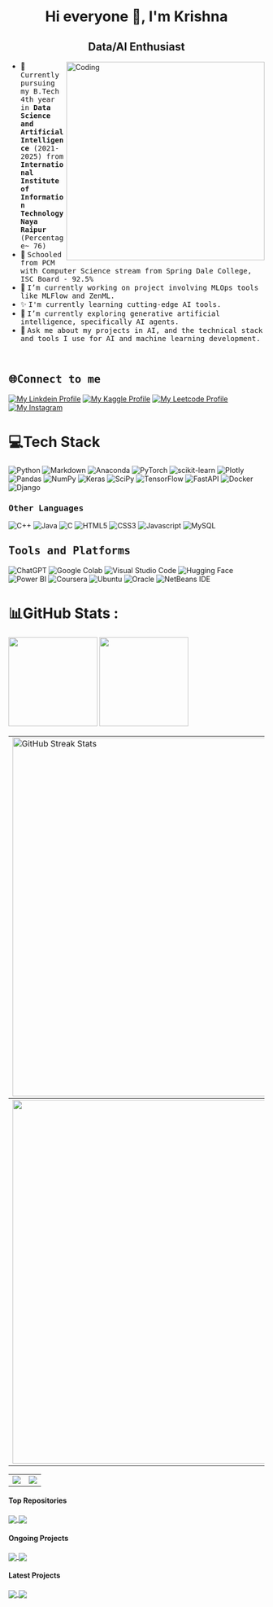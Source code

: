 <h1 align="center">Hi everyone 👋, I'm Krishna</h1>
<h2 align="center">Data/AI Enthusiast</h2>
<img align="right" alt="Coding" width="390" src="https://media3.giphy.com/media/v1.Y2lkPTc5MGI3NjExNXl0dzkyOXdyMnd3NWk2eWhiZGFsNm1rN3RqOGhkdngwMGxmZjA2bCZlcD12MV9pbnRlcm5hbF9naWZfYnlfaWQmY3Q9Zw/qgQUggAC3Pfv687qPC/giphy.gif">

<!--
**krishnaura45/krishnaura45** is a ✨ _special_ ✨ repository because its `README.md` (this file) appears on your GitHub profile.

Here are some ideas to get you started:
-->

- 👷 <samp>Currently pursuing my B.Tech 4th year in <b>Data Science and Artificial Intelligence</b> (2021-2025) from <b>International Institute of Information Technology Naya Raipur</b> (Percentage~ 76)
- 💫 <samp>Schooled from PCM with Computer Science stream from Spring Dale College, ISC Board - 92.5%
- 🔭 <samp>I’m currently working on project involving MLOps tools like MLFlow and ZenML.
- ✨ <samp>I'm currently learning cutting-edge AI tools.
- 🌱 <samp>I’m currently exploring generative artificial intelligence, specifically AI agents.
- 💬 <samp>Ask me about my projects in AI, and the technical stack and tools I use for AI and machine learning development.


<br>
<h2><b><samp> 🌐Connect to me</samp></b></h2>

[![My Linkdein Profile](https://img.shields.io/badge/LinkedIn-0077B5?style=for-the-badge&logo=linkedin&logoColor=white)](https://www.linkedin.com/in/krishnadubey45/)
[![My Kaggle Profile](https://img.shields.io/badge/Kaggle-20BEFF?style=for-the-badge&logo=kaggle&logoColor=white)](https://www.kaggle.com/krishd123)
[![My Leetcode Profile](https://img.shields.io/badge/-Leetcode-000000?style=for-the-badge&logo=Leetcode&logoColor=white)](https://leetcode.com/KD-Blitz/) 
[![My Instagram](https://img.shields.io/badge/Instagram-E4405F?style=for-the-badge&logo=instagram&logoColor=white)](https://www.instagram.com/blueboy_yt45/)


# 💻Tech Stack
![Python](https://img.shields.io/badge/python-3670A0?style=plastic&logo=python&logoColor=ffdd54) ![Markdown](https://img.shields.io/badge/markdown-%23000000.svg?style=plastic&logo=markdown&logoColor=white) ![Anaconda](https://img.shields.io/badge/Anaconda-%2344A833.svg?style=plastic&logo=anaconda&logoColor=white) ![PyTorch](https://img.shields.io/badge/PyTorch-%23EE4C2C.svg?style=plastic&logo=PyTorch&logoColor=white) ![scikit-learn](https://img.shields.io/badge/scikit--learn-%23F7931E.svg?style=plastic&logo=scikit-learn&logoColor=white) ![Plotly](https://img.shields.io/badge/Plotly-%233F4F75.svg?style=plastic&logo=plotly&logoColor=white) ![Pandas](https://img.shields.io/badge/pandas-%23150458.svg?style=plastic&logo=pandas&logoColor=white) ![NumPy](https://img.shields.io/badge/numpy-%23013243.svg?style=plastic&logo=numpy&logoColor=white) ![Keras](https://img.shields.io/badge/Keras-%23D00000.svg?style=plastic&logo=Keras&logoColor=white) ![SciPy](https://img.shields.io/badge/SciPy-%230C55A5.svg?style=plastic&logo=scipy&logoColor=%white) ![TensorFlow](https://img.shields.io/badge/TensorFlow-%23FF6F00.svg?style=plastic&logo=TensorFlow&logoColor=white) ![FastAPI](https://img.shields.io/badge/FastAPI-009485.svg?logo=fastapi&logoColor=white) ![Docker](https://img.shields.io/badge/docker-%230db7ed.svg?style=plastic&logo=docker&logoColor=white) ![Django](https://img.shields.io/badge/Django-%23092E20.svg?logo=django&logoColor=white)

<h3><b><samp>Other Languages</samp></b></h3>

![C++](https://img.shields.io/badge/C++-00599C?style=for-the-badge&logo=c%2B%2B&logoColor=white)
![Java](https://img.shields.io/badge/Java-013243?style=for-the-badge&logo=Java&logoColor=white)
![C](https://img.shields.io/badge/C-27338e?style=for-the-badge&logo=c&logoColor=white)
![HTML5](https://img.shields.io/badge/HTML5-E34F26?style=for-the-badge&logo=HTML5&logoColor=white)
![CSS3](https://img.shields.io/badge/CSS3-1572B6?style=for-the-badge&logo=CSS3&logoColor=white)
![Javascript](https://img.shields.io/badge/JavaScript-F7DF1E?style=for-the-badge&logo=javascript&logoColor=black)
![MySQL](https://img.shields.io/badge/MySQL-4479A1?style=for-the-badge&logo=MySQL&logoColor=white)

<h2><b><samp>Tools and Platforms</samp></b></h2>

![ChatGPT](https://img.shields.io/badge/ChatGPT-74aa9c?logo=openai&logoColor=white) ![Google Colab](https://img.shields.io/badge/Google%20Colab-F9AB00?logo=googlecolab&logoColor=fff) ![Visual Studio Code](https://custom-icon-badges.demolab.com/badge/Visual%20Studio%20Code-0078d7.svg?logo=vsc&logoColor=white) ![Hugging Face](https://img.shields.io/badge/Hugging%20Face-FFD21E?logo=huggingface&logoColor=000) ![Power BI](https://custom-icon-badges.demolab.com/badge/Power%20BI-F1C912?logo=power-bi&logoColor=fff) ![Coursera](https://img.shields.io/badge/Coursera-0056D2?logo=coursera&logoColor=fff) ![Ubuntu](https://img.shields.io/badge/Ubuntu-E95420?logo=ubuntu&logoColor=white) ![Oracle](https://custom-icon-badges.demolab.com/badge/Oracle-F80000?logo=oracle&logoColor=fff) ![NetBeans IDE](https://img.shields.io/badge/NetBeans%20IDE-1B6AC6.svg?logo=apache-netbeans-ide&logoColor=white)

# 📊GitHub Stats :

[<img src="https://github-readme-stats.vercel.app/api?username=krishnaura45&show_icons=true&count_private=true&include_all_commits=true&theme=react" height="175">]([https://github-readme-stats.vercel.app/api?username=krishnaura45](https://github-readme-stats.vercel.app/api?username=krishnaura45&theme=react&hide_border=true&include_all_commits=false&count_private=false))
[<img src="https://github-readme-stats.vercel.app/api/top-langs/?username=krishnaura45&layout=compact&theme=react" height="175">]([https://github-readme-stats.vercel.app/api/top-langs/?username=krishnaura45](https://github-readme-stats.vercel.app/api/top-langs/?username=krishnaura45&theme=react&hide_border=true&include_all_commits=false&count_private=false&layout=compact))

<table>
  <tbody>
    <tr>
      <td>
        <a href="https://github-readme-streak-stats.herokuapp.com/?user=krishnaura45">
          <img width="705" src="https://github-readme-streak-stats.herokuapp.com/?user=krishnaura45&theme=react&hide_border=true" alt="GitHub Streak Stats">
        </a>
      </td>
    </tr>
  </tbody>
  <tbody>
    <tr>
      <td>
        <a href="https://github-profile-summary-cards.vercel.app/api/cards/profile-details?username=krishnaura45">
          <img width="715" src="https://github-profile-summary-cards.vercel.app/api/cards/profile-details?username=krishnaura45&theme=react&hide_border=true"/>
        </a>
      </td>
    </tr>
  </tbody>


<table>
<!--   <tbody>
    <tr>
      <th>
        <a href="https://github-profile-summary-cards.vercel.app/api/cards/repos-per-language?username=krishnaura45">
          <img src="https://github-profile-summary-cards.vercel.app/api/cards/repos-per-language?username=krishnaura45&theme=react&hide_border=true"/>
        </a>
      </th>
      <th>
        <a href="https://github-profile-summary-cards.vercel.app/api/cards/most-commit-language?username=krishnaura45&">
          <img src="https://github-profile-summary-cards.vercel.app/api/cards/most-commit-language?username=krishnaura45&theme=react&hide_border=true"/>
        </a>
      </th>
    </tr>
  </tbody> -->
  <tbody>
    <tr>
      <td>
        <a href="https://github-profile-summary-cards.vercel.app/api/cards/stats?username=krishnaura45">
          <img src="https://github-profile-summary-cards.vercel.app/api/cards/stats?username=krishnaura45&theme=react&hide_border=true"/>
        </a>
      </td>
      <td>
        <a href="https://github-profile-summary-cards.vercel.app/api/cards/productive-time?username=krishnaura45">
          <img src="https://github-profile-summary-cards.vercel.app/api/cards/productive-time?username=krishnaura45&theme=react&hide_border=true"/>
        </a>
      </td>
    </tr>
  </tbody>
</table>


#### Top Repositories


<a href="https://github.com/krishnaura45/NeuroLoad">
  <img align="center" src="https://github-readme-stats.vercel.app/api/pin/?username=krishnaura45&repo=NeuroLoad&theme=aura_dark" />
</a>
<a href="https://github.com/krishnaura45/StressSense">
  <img align="center" src="https://github-readme-stats.vercel.app/api/pin/?username=krishnaura45&repo=StressSense&theme=aura_dark" />
</a>

<br />

#### Ongoing Projects

<a href="https://github.com/krishnaura45/price-prophet">
  <img align="center" src="https://github-readme-stats.vercel.app/api/pin/?username=krishnaura45&repo=price-prophet&theme=aura" />
</a>

<a href="https://github.com/krishnaura45/rna-3d-folding">
  <img align="center" src="https://github-readme-stats.vercel.app/api/pin/?username=krishnaura45&repo=rna-3d-folding&theme=aura" />
</a>

<br />

#### Latest Projects

<a href="https://github.com/krishnaura45/bracket-brain">
  <img align="center" src="https://github-readme-stats.vercel.app/api/pin/?username=krishnaura45&repo=bracket-brain&theme=cobalt2" />
</a>

<a href="https://github.com/krishnaura45/Stock-sage">
  <img align="center" src="https://github-readme-stats.vercel.app/api/pin/?username=krishnaura45&repo=Stock-sage&theme=cobalt2" />
</a>

<br />

